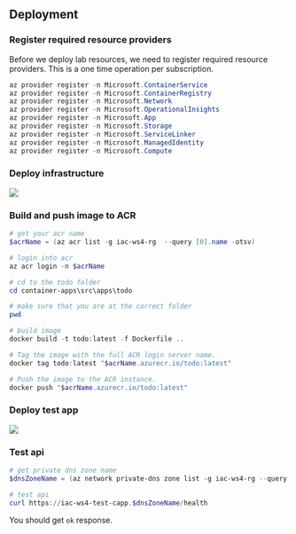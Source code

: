 
## Deployment


### Register required resource providers

Before we deploy lab resources, we need to register required resource providers. This is a one time operation per subscription.

```powershell
az provider register -n Microsoft.ContainerService
az provider register -n Microsoft.ContainerRegistry
az provider register -n Microsoft.Network
az provider register -n Microsoft.OperationalInsights
az provider register -n Microsoft.App
az provider register -n Microsoft.Storage
az provider register -n Microsoft.ServiceLinker
az provider register -n Microsoft.ManagedIdentity
az provider register -n Microsoft.Compute
```

### Deploy infrastructure

<a href="https://portal.azure.com/#create/Microsoft.Template/uri/https%3A%2F%2Fraw.githubusercontent.com%2Fevgenyb%2Fiac-workshops%2Fws%2Faca%2Fcontainer-apps%2Fiac%2Finfra.json" target="_blank"><img src="https://aka.ms/deploytoazurebutton" /></a>

### Build and push image to ACR

```powershell
# get your acr name
$acrName = (az acr list -g iac-ws4-rg  --query [0].name -otsv)

# login into acr
az acr login -n $acrName

# cd to the todo folder
cd container-apps\src\apps\todo

# make sure that you are at the correct folder
pwd

# build image
docker build -t todo:latest -f Dockerfile ..

# Tag the image with the full ACR login server name. 
docker tag todo:latest "$acrName.azurecr.io/todo:latest"

# Push the image to the ACR instance.
docker push "$acrName.azurecr.io/todo:latest"
```

### Deploy test app

<a href="https://portal.azure.com/#create/Microsoft.Template/uri/https%3A%2F%2Fraw.githubusercontent.com%2Fevgenyb%2Fiac-workshops%2Fws%2Faca%2Fcontainer-apps%2Fiac%2Fapps.json" target="_blank"><img src="https://aka.ms/deploytoazurebutton" /></a>

### Test api

```powershell
# get private dns zone name
$dnsZoneName = (az network private-dns zone list -g iac-ws4-rg --query [0].name -otsv)

# test api 
curl https://iac-ws4-test-capp.$dnsZoneName/health
```

You should get `ok` response.
